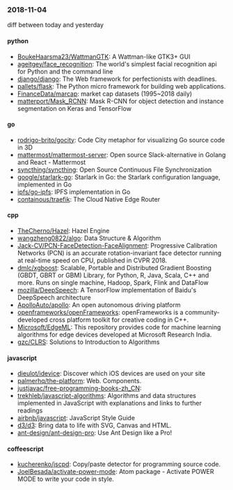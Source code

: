 ### 2018-11-04
diff between today and yesterday

#### python
* [BoukeHaarsma23/WattmanGTK](https://github.com/BoukeHaarsma23/WattmanGTK): A Wattman-like GTK3+ GUI
* [ageitgey/face_recognition](https://github.com/ageitgey/face_recognition): The world's simplest facial recognition api for Python and the command line
* [django/django](https://github.com/django/django): The Web framework for perfectionists with deadlines.
* [pallets/flask](https://github.com/pallets/flask): The Python micro framework for building web applications.
* [FinanceData/marcap](https://github.com/FinanceData/marcap): market cap datasets (1995~2018 daily)
* [matterport/Mask_RCNN](https://github.com/matterport/Mask_RCNN): Mask R-CNN for object detection and instance segmentation on Keras and TensorFlow

#### go
* [rodrigo-brito/gocity](https://github.com/rodrigo-brito/gocity):  Code City metaphor for visualizing Go source code in 3D
* [mattermost/mattermost-server](https://github.com/mattermost/mattermost-server): Open source Slack-alternative in Golang and React - Mattermost
* [syncthing/syncthing](https://github.com/syncthing/syncthing): Open Source Continuous File Synchronization
* [google/starlark-go](https://github.com/google/starlark-go): Starlark in Go: the Starlark configuration language, implemented in Go
* [ipfs/go-ipfs](https://github.com/ipfs/go-ipfs): IPFS implementation in Go
* [containous/traefik](https://github.com/containous/traefik): The Cloud Native Edge Router

#### cpp
* [TheCherno/Hazel](https://github.com/TheCherno/Hazel): Hazel Engine
* [wangzheng0822/algo](https://github.com/wangzheng0822/algo): Data Structure & Algorithm
* [Jack-CV/PCN-FaceDetection-FaceAlignment](https://github.com/Jack-CV/PCN-FaceDetection-FaceAlignment): Progressive Calibration Networks (PCN) is an accurate rotation-invariant face detector running at real-time speed on CPU, published in CVPR 2018.
* [dmlc/xgboost](https://github.com/dmlc/xgboost): Scalable, Portable and Distributed Gradient Boosting (GBDT, GBRT or GBM) Library, for Python, R, Java, Scala, C++ and more. Runs on single machine, Hadoop, Spark, Flink and DataFlow
* [mozilla/DeepSpeech](https://github.com/mozilla/DeepSpeech): A TensorFlow implementation of Baidu's DeepSpeech architecture
* [ApolloAuto/apollo](https://github.com/ApolloAuto/apollo): An open autonomous driving platform
* [openframeworks/openFrameworks](https://github.com/openframeworks/openFrameworks): openFrameworks is a community-developed cross platform toolkit for creative coding in C++.
* [Microsoft/EdgeML](https://github.com/Microsoft/EdgeML): This repository provides code for machine learning algorithms for edge devices developed at Microsoft Research India.
* [gzc/CLRS](https://github.com/gzc/CLRS): Solutions to Introduction to Algorithms

#### javascript
* [dieulot/idevice](https://github.com/dieulot/idevice): Discover which iOS devices are used on your site
* [palmerhq/the-platform](https://github.com/palmerhq/the-platform): Web. Components. 
* [justjavac/free-programming-books-zh_CN](https://github.com/justjavac/free-programming-books-zh_CN):  
* [trekhleb/javascript-algorithms](https://github.com/trekhleb/javascript-algorithms):  Algorithms and data structures implemented in JavaScript with explanations and links to further readings
* [airbnb/javascript](https://github.com/airbnb/javascript): JavaScript Style Guide
* [d3/d3](https://github.com/d3/d3): Bring data to life with SVG, Canvas and HTML. 
* [ant-design/ant-design-pro](https://github.com/ant-design/ant-design-pro):  Use Ant Design like a Pro!

#### coffeescript
* [kucherenko/jscpd](https://github.com/kucherenko/jscpd): Copy/paste detector for programming source code.
* [JoelBesada/activate-power-mode](https://github.com/JoelBesada/activate-power-mode): Atom package - Activate POWER MODE to write your code in style.
